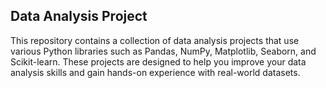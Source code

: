 ## Data Analysis Project
This repository contains a collection of data analysis projects that use various Python libraries such as Pandas, NumPy, Matplotlib, Seaborn, and Scikit-learn. These projects are designed to help you improve your data analysis skills and gain hands-on experience with real-world datasets.
